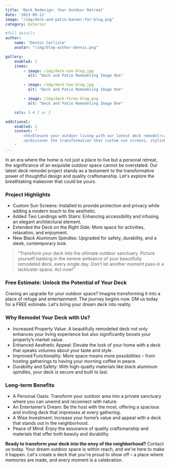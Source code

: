 ```yaml
---
title: 'Deck Redesign: Your Outdoor Retreat'
date: '2023-09-12'
image: "/img/deck-and-patio-banner-for-blog.png"
category: Exterior

#full details
author:
    name: "Dennis Carlisle"
    avatar: "/img/blog-author-dennis.png"

gallery:
    enabled: 1
    items:
        - image: /img/deck-one-blog.jpg
          alt: "Deck and Patio Remodeling Image One"

        - image: /img/deck-two-blog.jpg
          alt: "Deck and Patio Remodeling Image One"

        - image: /img/deck-three-blog.png
          alt: "Deck and Patio Remodeling Image One"

    cols: 3 # 2 or 3

additional:
    enabled: 1
    content: "
        <h5>Elevate your outdoor living with our latest deck remodel!</h5>
        <p>Discover the transformation that custom sun screens, stylish landings, an extended deck area, and sleek black aluminum spindles can bring. Increase your home's value and enjoy a beautiful, functional space for relaxation and entertainment. Ready to make your neighbors green with envy? Dive into our blog for inspiration and DM us today for a free estimate. Your dream deck awaits!</p>
    "
---
```


In an era where the home is not just a place to live but a personal retreat, the significance of an exquisite outdoor space cannot be overstated. Our latest deck remodel project stands as a testament to the transformative power of thoughtful design and quality craftsmanship. Let's explore the breathtaking makeover that could be yours.

### Project Highlights

- Custom Sun Screens: Installed to provide protection and privacy while adding a modern touch to the aesthetic.
- Added Two Landings with Stairs: Enhancing accessibility and infusing an elegant architectural element.
- Extended the Deck on the Right Side: More space for activities, relaxation, and enjoyment.
- New Black Aluminum Spindles: Upgraded for safety, durability, and a sleek, contemporary look.

> “Transform your deck into the ultimate outdoor sanctuary. Picture yourself basking in the serene ambiance of your beautifully remodeled deck, every single day. Don't let another moment pass in a lackluster space. Act now!”

### Free Estimate: Unlock the Potential of Your Deck

Craving an upgrade for your outdoor space? Imagine transforming it into a place of refuge and entertainment. The journey begins now. DM us today for a FREE estimate. Let's bring your dream deck into reality.

### Why Remodel Your Deck with Us?

- Increased Property Value: A beautifully remodeled deck not only enhances your living experience but also significantly boosts your property’s market value.
- Enhanced Aesthetic Appeal: Elevate the look of your home with a deck that speaks volumes about your taste and style.
- Improved Functionality: More space means more possibilities – from hosting gatherings to having your morning coffee in peace.
- Durability and Safety: With high-quality materials like black aluminum spindles, your deck is secure and built to last.

### Long-term Benefits

- A Personal Oasis: Transform your outdoor area into a private sanctuary where you can unwind and reconnect with nature.
- An Entertainer’s Dream: Be the host with the most, offering a spacious and inviting deck that impresses at every gathering.
- A Wise Investment: Increase your home’s value and appeal with a deck that stands out in the neighborhood.
- Peace of Mind: Enjoy the assurance of quality craftsmanship and materials that offer both beauty and durability.

**Ready to transform your deck into the envy of the neighborhood?** Contact us today. Your dream outdoor space is within reach, and we're here to make it happen. Let's create a deck that you're proud to show off – a place where memories are made, and every moment is a celebration.
